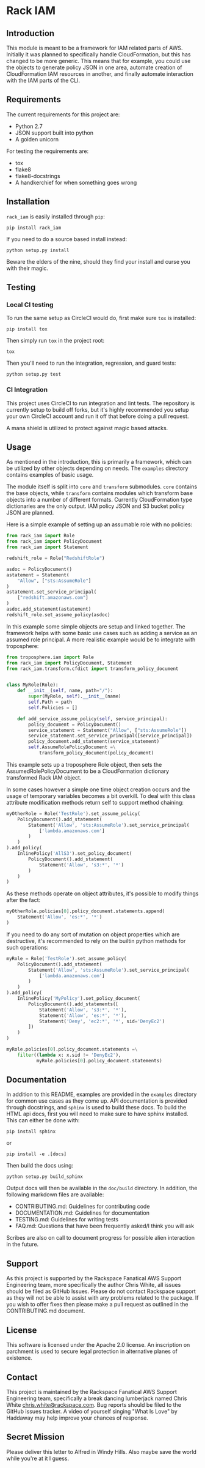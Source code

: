 # Rack IAM

## Introduction

This module is meant to be a framework for IAM related parts of AWS. Initially it was planned to specifically handle CloudFormation, but this has changed to be more generic. This means that for example, you could use the objects to generate policy JSON in one area, automate creation of CloudFormation IAM resources in another, and finally automate interaction with the IAM parts of the CLI.

## Requirements

The current requirements for this project are:

* Python 2.7
* JSON support built into python
* A golden unicorn

For testing the requirements are:

* tox
* flake8
* flake8-docstrings
* A handkerchief for when something goes wrong

## Installation

`rack_iam` is easily installed through `pip`:

`pip install rack_iam`

If you need to do a source based install instead:

`python setup.py install`

Beware the elders of the nine, should they find your install and curse you with their magic.

## Testing

### Local CI testing

To run the same setup as CircleCI would do, first make sure `tox` is installed:

`pip install tox`

Then simply run `tox` in the project root:

`tox`

Then you'll need to run the integration, regression, and guard tests:

`python setup.py test`

### CI Integration

This project uses CircleCI to run integration and lint tests. The repository is currently setup to build off forks, but it's highly recommended you setup your own CircleCI account and run it off that before doing a pull request.

A mana shield is utilized to protect against magic based attacks.

## Usage

As mentioned in the introduction, this is primarily a framework, which can be utilized by other objects depending on needs. The `examples` directory contains examples of basic usage.

The module itself is split into `core` and `transform` submodules. `core` contains the base objects, while `transform` contains modules which transform base objects into a number of different formats. Currently CloudFormation type dictionaries are the only output. IAM policy JSON and S3 bucket policy JSON are planned.

Here is a simple example of setting up an assumable role with no policies:

```python
from rack_iam import Role
from rack_iam import PolicyDocument
from rack_iam import Statement

redshift_role = Role("RedshiftRole")

asdoc = PolicyDocument()
astatement = Statement(
    "Allow", ["sts:AssumeRole"]
)
astatement.set_service_principal(
    ["redshift.amazonaws.com"]
)
asdoc.add_statement(astatement)
redshift_role.set_assume_policy(asdoc)
```

In this example some simple objects are setup and linked together. The framework helps with some basic use cases such as adding a service as an assumed role principal. A more realistic example would be to integrate with troposphere:

```python
from troposphere.iam import Role
from rack_iam import PolicyDocument, Statement
from rack_iam.transform.cfdict import transform_policy_document


class MyRole(Role):
    def __init__(self, name, path="/"):
        super(MyRole, self).__init__(name)
        self.Path = path
        self.Policies = []

    def add_service_assume_policy(self, service_principal):
        policy_document = PolicyDocument()
        service_statement = Statement("Allow", ["sts:AssumeRole"])
        service_statement.set_service_principal([service_principal])
        policy_document.add_statement(service_statement)
        self.AssumeRolePolicyDocument =\
            transform_policy_document(policy_document)
```

This example sets up a troposphere Role object, then sets the AssumedRolePolicyDocument to be a CloudFormation dictionary transformed Rack IAM object.

In some cases however a simple one time object creation occurs and the usage of temporary variables becomes a bit overkill. To deal with this class attribute modification methods return self to support method chaining:

```python
myOtherRole = Role('TestRole').set_assume_policy(
    PolicyDocument().add_statement(
        Statement('Allow', 'sts:AssumeRole').set_service_principal(
            ['lambda.amazonaws.com']
        )
    )
).add_policy(
    InlinePolicy('AllS3').set_policy_document(
        PolicyDocument().add_statement(
            Statement('Allow', 's3:*', '*')
        )
    )
)
```

As these methods operate on object attributes, it's possible to modify things after the fact:

```python
myOtherRole.policies[0].policy_document.statements.append(
    Statement('Allow', 'es:*', '*')
)
```

If you need to do any sort of mutation on object properties which are destructive, it's recommended to rely on the builtin python methods for such operations:

```python
myRole = Role('TestRole').set_assume_policy(
    PolicyDocument().add_statement(
        Statement('Allow', 'sts:AssumeRole').set_service_principal(
            ['lambda.amazonaws.com']
        )
    )
).add_policy(
    InlinePolicy('MyPolicy').set_policy_document(
        PolicyDocument().add_statements([
            Statement('Allow', 's3:*', '*'),
            Statement('Allow', 'es:*', '*'),
            Statement('Deny', 'ec2:*', '*', sid='DenyEc2')
        ])
    )
)

myRole.policies[0].policy_document.statements =\
    filter((lambda x: x.sid != 'DenyEc2'),
           myRole.policies[0].policy_document.statements)
```

## Documentation

In addition to this README, examples are provided in the `examples` directory for common use cases as they come up. API documentation is provided through docstrings, and `sphinx` is used to build these docs. To build the HTML api docs, first you will need to make sure to have sphinx installed. This can either be done with:

`pip install sphinx`

or

`pip install -e .[docs]`

Then build the docs using:

`python setup.py build_sphinx`

Output docs will then be available in the `doc/build` directory. In addition, the following markdown files are available:

* CONTRIBUTING.md: Guidelines for contributing code
* DOCUMENTATION.md: Guidelines for documentation
* TESTING.md: Guidelines for writing tests
* FAQ.md: Questions that have been frequently asked/I think you will ask

Scribes are also on call to document progress for possible alien interaction in the future.

## Support

As this project is supported by the Rackspace Fanatical AWS Support Engineering team, more specifically the author Chris White, all issues should be filed as GitHub Issues. Please do not contact Rackspace support as they will not be able to assist with any problems related to the package. If you wish to offer fixes then please make a pull request as outlined in the CONTRIBUTING.md document.

## License

This software is licensed under the Apache 2.0 license. An inscription on parchment is used to secure legal protection in alternative planes of existence.

## Contact

This project is maintained by the Rackspace Fanatical AWS Support Engineering team, specifically a break dancing lumberjack named Chris White <chris.white@rackspace.com>. Bug reports should be filed to the GitHub issues tracker. A video of yourself singing "What Is Love" by Haddaway may help improve your chances of response.

## Secret Mission

Please deliver this letter to Alfred in Windy Hills. Also maybe save the world while you're at it I guess.
